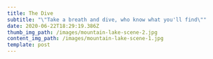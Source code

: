 ```yaml
---
title: The Dive
subtitle: "\"Take a breath and dive, who know what you'll find\""
date: 2020-06-22T18:29:19.386Z
thumb_img_path: /images/mountain-lake-scene-2.jpg
content_img_path: /images/mountain-lake-scene-1.jpg
template: post
---
```

